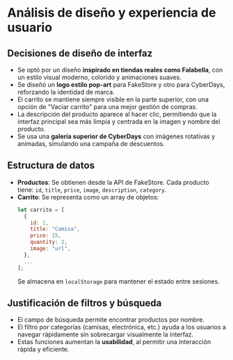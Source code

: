 # Análisis de diseño y experiencia de usuario

## Decisiones de diseño de interfaz

- Se optó por un diseño **inspirado en tiendas reales como Falabella**, con un estilo visual moderno, colorido y animaciones suaves.
- Se diseñó un **logo estilo pop-art** para FakeStore y otro para CyberDays, reforzando la identidad de marca.
- El carrito se mantiene siempre visible en la parte superior, con una opción de "Vaciar carrito" para una mejor gestión de compras.
- La descripción del producto aparece al hacer clic, permitiendo que la interfaz principal sea más limpia y centrada en la imagen y nombre del producto.
- Se usa una **galería superior de CyberDays** con imágenes rotativas y animadas, simulando una campaña de descuentos.

## Estructura de datos

- **Productos**: Se obtienen desde la API de FakeStore. Cada producto tiene: `id`, `title`, `price`, `image`, `description`, `category`.
- **Carrito**: Se representa como un array de objetos:
  ```javascript
  let carrito = [
    {
      id: 1,
      title: "Camisa",
      price: 15,
      quantity: 2,
      image: "url",
    },
    ...
  ];
  ```
  Se almacena en `localStorage` para mantener el estado entre sesiones.

## Justificación de filtros y búsqueda

- El campo de búsqueda permite encontrar productos por nombre.
- El filtro por categorías (camisas, electrónica, etc.) ayuda a los usuarios a navegar rápidamente sin sobrecargar visualmente la interfaz.
- Estas funciones aumentan la **usabilidad**, al permitir una interacción rápida y eficiente.